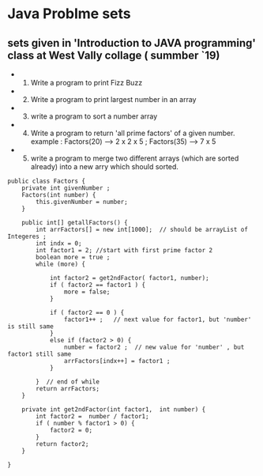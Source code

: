 # Java Problme sets

## sets given in 'Introduction to JAVA programming' class at West Vally collage ( summber `19)
- 1. Write a program to print Fizz Buzz
- 2. Write a program to print largest number in an array
- 3. write a program to sort a number array
- 4. Write a program to return 'all prime factors' of a given number. example : Factors(20) -->  2 x 2 x 5 ; Factors(35) -->  7 x 5
- 5. write a program to merge two different arrays (which are sorted already) into a new arry which should sorted.


```
public class Factors {
    private int givenNumber ; 
    Factors(int number) {
        this.givenNumber = number;
    }
    
    public int[] getallFactors() {
        int arrFactors[] = new int[1000];  // should be arrayList of Integeres ;
        int indx = 0;
        int factor1 = 2; //start with first prime factor 2
        boolean more = true ;
        while (more) {
        
            int factor2 = get2ndFactor( factor1, number);
            if ( factor2 == factor1 ) {
                more = false;
            }
            
            if ( factor2 == 0 ) {
                factor1++ ;   // next value for factor1, but 'number' is still same
            }
            else if (factor2 > 0) {
                number = factor2 ;  // new value for 'number' , but factor1 still same
                arrFactors[indx++] = factor1 ;
            }
                     
        }  // end of while
        return arrFactors;
    }
    
    private int get2ndFactor(int factor1,  int number) {
        int factor2 =  number / factor1;
        if ( number % factor1 > 0) {
            factor2 = 0;
        }
        return factor2;
    }

}
```
